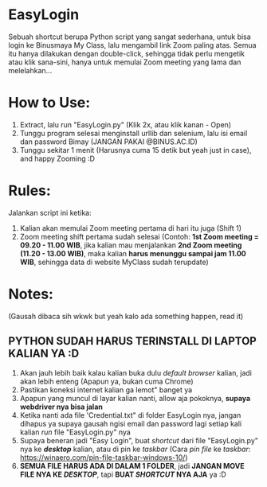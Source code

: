 # EasyLogin
Sebuah shortcut berupa Python script yang sangat sederhana, untuk bisa login ke Binusmaya My Class, lalu mengambil link Zoom paling atas. Semua itu hanya dilakukan dengan double-click, sehingga tidak perlu mengetik atau klik sana-sini, hanya untuk memulai Zoom meeting yang lama dan melelahkan...

# How to Use:
1. Extract, lalu run "EasyLogin.py" (Klik 2x, atau klik kanan - Open)
2. Tunggu program selesai menginstall urllib dan selenium, lalu isi email dan password Bimay (JANGAN PAKAI @BINUS.AC.ID)
3. Tunggu sekitar 1 menit (Harusnya cuma 15 detik but yeah just in case), and happy Zooming :D

# Rules:
Jalankan script ini ketika:
1. Kalian akan memulai Zoom meeting pertama di hari itu juga (Shift 1)
2. Zoom meeting shift pertama sudah selesai 
(Contoh: **1st Zoom meeting = 09.20 - 11.00 WIB**, jika kalian mau menjalankan **2nd Zoom meeting (11.20 - 13.00 WIB)**, maka kalian **harus menunggu sampai jam 11.00 WIB**, sehingga data di website MyClass sudah terupdate)

# Notes:
(Gausah dibaca sih wkwk but yeah kalo ada something happen, read it)

## PYTHON SUDAH HARUS TERINSTALL DI LAPTOP KALIAN YA :D
1. Akan jauh lebih baik kalau kalian buka dulu *default browser* kalian, jadi akan lebih enteng (Apapun ya, bukan cuma Chrome)
2. Pastikan koneksi internet kalian ga lemot" banget ya
3. Apapun yang muncul di layar kalian nanti, allow aja pokoknya, **supaya webdriver nya bisa jalan**
4. Ketika nanti ada file 'Credential.txt" di folder EasyLogin nya, jangan dihapus ya supaya gausah ngisi email dan password lagi setiap kali kalian *run* file "EasyLogin.py" nya
5. Supaya beneran jadi "Easy Login", buat *shortcut* dari file "EasyLogin.py" nya ke ***desktop*** kalian, atau di pin ke *taskbar* (Cara *pin file* ke *taskbar*: https://winaero.com/pin-file-taskbar-windows-10/)
6. **SEMUA FILE HARUS ADA DI DALAM 1 FOLDER**, jadi **JANGAN MOVE FILE NYA KE *DESKTOP***, tapi **BUAT *SHORTCUT* NYA AJA** ya :D
